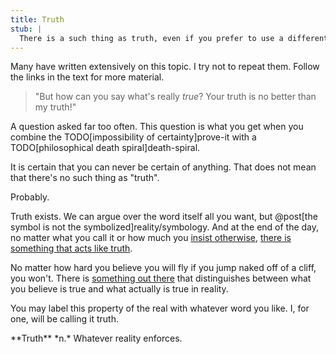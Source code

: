 ```yaml
---
title: Truth
stub: |
  There is a such thing as truth, even if you prefer to use a different word. Despite the fact that humans cannot possess certainty, reality can enforce certain things. We call that which reality enforces "truth".
---
```

<!--TODO: Address "this statement is false"-->

<aside class="info inline" markdown="block">
Many have written extensively on this topic. I try not to repeat them. Follow the links in the text for more material.
</aside>

> "But how can you say what's really *true*? Your truth is no better than my truth!"

A question asked far too often. This question is what you get when you combine the TODO[impossibility of certainty]prove-it with a TODO[philosophical death spiral]death-spiral.

It is certain that <span class="info">you can never be certain of anything</span>. That does not mean that there's no such thing as "truth".

<aside class="info" markdown="block">
Probably.
</aside>

Truth exists. We can argue over the word itself all you want, but @post[the symbol is not the symbolized]reality/symbology. And at the end of the day, no matter what you call it or how much you [insist otherwise](http://en.wikipedia.org/wiki/Trivialism), [there is something that acts like truth](http://lesswrong.com/lw/eqn/the_useful_idea_of_truth/).

No matter how hard you believe you will fly if you jump naked off of a cliff, you won't. There is [something out there](http://yudkowsky.net/rational/the-simple-truth) that distinguishes between what you believe is true and what actually is true in reality.

You may label this property of the real with whatever word you like. I, for one, will be calling it <span class="define">truth</span>.

<aside class="define" markdown="block">
**Truth** *n.* Whatever reality enforces.
</aside>
